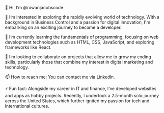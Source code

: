 👋 Hi, I’m @rowanjacobscode

👀 I’m interested in exploring the rapidly evolving world of technology. With a background in Business Control and a passion for digital innovation, I'm embarking on an exciting journey to become a developer.

🌱 I’m currently learning the fundamentals of programming, focusing on web development technologies such as HTML, CSS, JavaScript, and exploring frameworks like React.

💞️ I’m looking to collaborate on projects that allow me to grow my coding skills, particularly those that combine my interest in digital marketing and technology.

📫 How to reach me: You can contact me via LinkedIn.

⚡ Fun fact: Alongside my career in IT and finance, I've developed websites and apps as hobby projects. Recently, I undertook a 2.5-month solo journey across the United States, which further ignited my passion for tech and international cultures.

